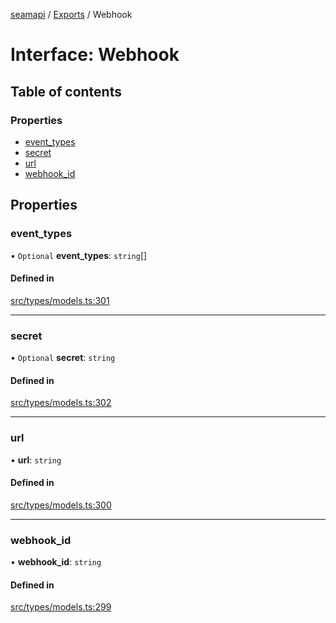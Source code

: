 [seamapi](../README.md) / [Exports](../modules.md) / Webhook

# Interface: Webhook

## Table of contents

### Properties

- [event\_types](Webhook.md#event_types)
- [secret](Webhook.md#secret)
- [url](Webhook.md#url)
- [webhook\_id](Webhook.md#webhook_id)

## Properties

### event\_types

• `Optional` **event\_types**: `string`[]

#### Defined in

[src/types/models.ts:301](https://github.com/seamapi/javascript/blob/main/src/types/models.ts#L301)

___

### secret

• `Optional` **secret**: `string`

#### Defined in

[src/types/models.ts:302](https://github.com/seamapi/javascript/blob/main/src/types/models.ts#L302)

___

### url

• **url**: `string`

#### Defined in

[src/types/models.ts:300](https://github.com/seamapi/javascript/blob/main/src/types/models.ts#L300)

___

### webhook\_id

• **webhook\_id**: `string`

#### Defined in

[src/types/models.ts:299](https://github.com/seamapi/javascript/blob/main/src/types/models.ts#L299)
